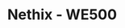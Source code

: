 ---
title: Nethix - WE500
layout: bundle
image: '/guides/images/devices/device-list/nethix-we500.jpg'
---